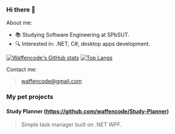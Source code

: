 ### Hi there 👋

<!--
**waffencode/waffencode** is a ✨ _special_ ✨ repository because its `README.md` (this file) appears on your GitHub profile.

Here are some ideas to get you started:

- 🔭 I’m currently working on ...
- 🌱 I’m currently learning ...
- 👯 I’m looking to collaborate on ...
- 🤔 I’m looking for help with ...
- 💬 Ask me about ...
- 📫 How to reach me: ...
- 😄 Pronouns: ...
- ⚡ Fun fact: ...
-->

About me:

- 📚 Studying Software Engineering at SPbSUT. 
- 🔍 Interested in: .NET, C#, desktop apps development.

[![Waffencode's GitHub stats](https://github-readme-stats.vercel.app/api?username=waffencode&hide=stars,contribs&show_icons=true&hide_rank=true)](https://github.com/waffencode/github-readme-stats)
[![Top Langs](https://github-readme-stats.vercel.app/api/top-langs/?username=waffencode&layout=compact)](https://github.com/waffencode/github-readme-stats)

Contact me:

> waffencode@gmail.com

### My pet projects

#### Study Planner (https://github.com/waffencode/Study-Planner)

> Simple task manager built on .NET WPF.
